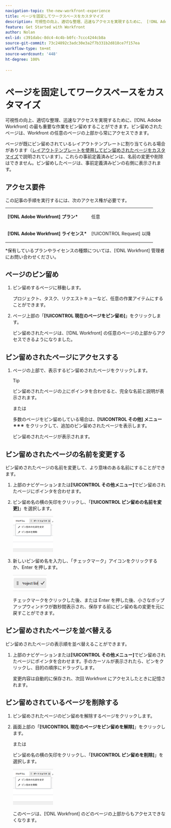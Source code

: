 ```yaml
---
navigation-topic: the-new-workfront-experience
title: ページを固定してワークスペースをカスタマイズ
description: 可視性の向上、適切な整理、迅速なアクセスを実現するために、 [!DNL Adobe Workfront]  の最も重要な作業をピン留めすることができます。ピン留めされたページは、Workfront の任意のページの上部から常にアクセスできます。
feature: Get Started with Workfront
author: Nolan
exl-id: c391dabc-8dc4-4c4b-b0fc-7ccc4244cb8a
source-git-commit: 73c24892c3adc30e3a2f7b331b2d818ce7f157ea
workflow-type: tm+mt
source-wordcount: '448'
ht-degree: 100%

---
```


# ページを固定してワークスペースをカスタマイズ

可視性の向上、適切な整理、迅速なアクセスを実現するために、[!DNL Adobe Workfront] の最も重要な作業をピン留めすることができます。ピン留めされたページは、Workfront の任意のページの上部から常にアクセスできます。

ページが既にピン留めされているレイアウトテンプレートに割り当てられる場合があります（[レイアウトテンプレートを使用してピン留めされたページをカスタマイズ](../../administration-and-setup/customize-workfront/use-layout-templates/customize-pinned-pages.md)で説明されています）。これらの事前定義済みピンは、名前の変更や削除はできません。ピン留めしたページは、事前定義済みピンの右側に表示されます。

## アクセス要件

この記事の手順を実行するには、次のアクセス権が必要です。

<table style="table-layout:auto"> 
 <col> 
 </col> 
 <col> 
 </col> 
 <tbody> 
  <tr> 
   <td role="rowheader"><strong>[!DNL Adobe Workfront] プラン*</strong></td> 
   <td> <p>任意</p> </td> 
  </tr> 
  <tr> 
   <td role="rowheader"><strong>[!DNL Adobe Workfront] ライセンス*</strong></td> 
   <td> <p>[!UICONTROL Request] 以降</p> </td> 
  </tr> 
 </tbody> 
</table>

&#42;保有しているプランやライセンスの種類については、[!DNL Workfront] 管理者にお問い合わせください。

## ページのピン留め

1. ピン留めするページに移動します。

   プロジェクト、タスク、リクエストキューなど、任意の作業アイテムにすることができます。

1. ページ上部の「**[!UICONTROL 現在のページをピン留め]**」をクリックします。

   ピン留めされたページは、[!DNL Workfront] の任意のページの上部からアクセスできるようになりました。

## ピン留めされたページにアクセスする

1. ページの上部で、表示するピン留めされたページをクリックします。

   >[!TIP]
   >
   >ピン留めされたページの上にポインタを合わせると、完全な名前と説明が表示されます。

   または

   多数のページをピン留めしている場合は、**[!UICONTROL その他] メニュー** ![](assets/more-icon-spectrum.png) をクリックして、追加のピン留めされたページを表示します。

   ピン留めされたページが表示されます。

## ピン留めされたページの名前を変更する

ピン留めされたページの名前を変更して、より意味のある名前にすることができます。

1. 上部のナビゲーションまたは&#x200B;**[!UICONTROL その他メニュー]**&#x200B;でピン留めされたページにポインタを合わせます。
1. ピン留め名の横の矢印をクリックし、「**[!UICONTROL ピン留めの名前を変更]**」を選択します。

   ![ピン留めの名前を変更](assets/rename-remove-pin.png)

1. 新しいピン留め名を入力し、「チェックマーク」アイコンをクリックするか、Enter を押します。

   ![チェックマークをクリックして、ピン留めの名前を変更](assets/rename-pin-click-checkmark.png)

   チェックマークをクリックした後、または Enter を押した後、小さなポップアップウィンドウが数秒間表示され、保存する前にピン留め名の変更を元に戻すことができます。

## ピン留めされたページを並べ替える

ピン留めされたページの表示順を並べ替えることができます。

1. 上部のナビゲーションまたは&#x200B;**[!UICONTROL その他メニュー]**&#x200B;でピン留めされたページにポインタを合わせます。手のカーソルが表示されたら、ピンをクリックし、目的の順序にドラッグします。

   変更内容は自動的に保存され、次回 Workfront にアクセスしたときに記憶されます。

## ピン留めされているページを削除する

1. ピン留めされたページのピン留めを解除するページをクリックします。
1. 画面上部の「**[!UICONTROL 現在のページをピン留めを解除]**」をクリックします。

   または

   ピン留め名の横の矢印をクリックし、「**[!UICONTROL ピン留めを削除]**」を選択します。

   ![ピン留めを削除](assets/rename-remove-pin.png)

   このページは、[!DNL Workfront] のどのページの上部からもアクセスできなくなります。
